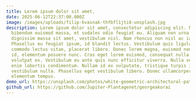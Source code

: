 ```yaml
---
title: Lorem ipsum dolor sit amet,
date: 2025-06-12T22:37:00.000Z
image: /images/uploads/filip-kvasnak-thfbfl1jti8-unsplash.jpg
description: Lorem ipsum dolor sit amet, consectetur adipiscing elit. Nullam
  bibendum euismod massa, et sodales odio feugiat eu. Aliquam non urna iaculis,
  dignissim massa sit amet, vestibulum nisl. Nam rhoncus non nisl ac iaculis.
  Phasellus eu feugiat ipsum, id blandit lectus. Vestibulum quis ligula semper,
  commodo lectus vitae, placerat libero. Donec lorem magna, euismod non lacus
  id, elementum posuere nunc. Cras eget lorem euismod, consequat nulla at,
  volutpat ex. Vestibulum eu ante quis nunc efficitur viverra. Nulla vel mi sed
  enim lobortis condimentum. Nullam id ex vulputate, tristique turpis id,
  vestibulum nulla. Phasellus eget vestibulum libero. Donec ullamcorper
  elementum tempus.
demo_url: https://unsplash.com/photos/white-geometric-architectural-pattern-fills-the-image-FXWj09I3a_Q
github_url: https://github.com/Jupiter-Plantagenet/georgeakorai
---
```

